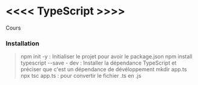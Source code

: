 # <<<< TypeScript >>>>
<!-- --------------------- -->
 Cours

<!-- --------------------- -->
### Installation
 > npm init -y : Initialiser le projet pour avoir le package.json
 > npm install typescript --save - dev :  Installer la dépendance TypeScript et préciser que c'est un dépendance de dévéloppement 
 > mkdir app.ts
 > npx tsc app.ts : pour convertir le fichier .ts en .js
 
